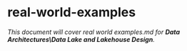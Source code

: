 # real-world-examples

_This document will cover real world examples.md for **Data Architectures\Data Lake and Lakehouse Design**._
